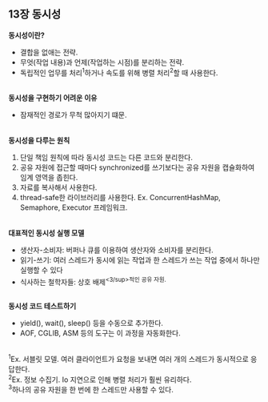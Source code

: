 ## 13장 동시성

**동시성이란?**<br/>
- 결합을 없애는 전략.<br/>
- 무엇(작업 내용)과 언제(작업하는 시점)를 분리하는 전략.<br/>
- 독립적인 업무를 처리<sup>1</sup>하거나 속도를 위해 병렬 처리<sup>2</sup>할 때 사용한다.<br/><br/>

**동시성을 구현하기 어려운 이유**<br/>
- 잠재적인 경로가 무척 많아지기 떄문.<br/><br/>

**동시성을 다루는 원칙**<br/>
1. 단일 책임 원칙에 따라 동시성 코드는 다른 코드와 분리한다.<br/>
2. 공유 자원에 접근할 때마다 synchronized를 쓰기보다는 공유 자원을 캡슐화하여 임계 영역을 좁힌다.<br/>
3. 자료를 복사해서 사용한다.<br/>
4. thread-safe한 라이브러리를 사용한다. Ex. ConcurrentHashMap, Semaphore, Executor 프레임워크.<br/><br/>

**대표적인 동시성 실행 모델**<br/>
- 생산자-소비자: 버퍼나 큐를 이용하여 생산자와 소비자를 분리한다.<br/>
- 읽기-쓰기: 여러 스레드가 동시에 읽는 작업과 한 스레드가 쓰는 작업 중에서 하나만 실행할 수 있다<br/>
- 식사하는 철학자들: 상호 배제<sup><3/sup>적인 공유 자원.<br/><br/>

**동시성 코드 테스트하기**<br/>
- yield(), wait(), sleep() 등을 수동으로 추가한다.<br/>
- AOF, CGLIB, ASM 등의 도구는 이 과정을 자동화한다.<br/><br/>

<sup>1</sup>Ex. 서블릿 모델. 여러 클라이언트가 요청을 보내면 여러 개의 스레드가 동시적으로 응답한다.<br/>
<sup>2</sup>Ex. 정보 수집기. Io 지연으로 인해 병렬 처리가 훨씬 유리하다.<br/>
<sup>3</sup>하나의 공유 자원을 한 번에 한 스레드만 사용할 수 있다.<br/>
